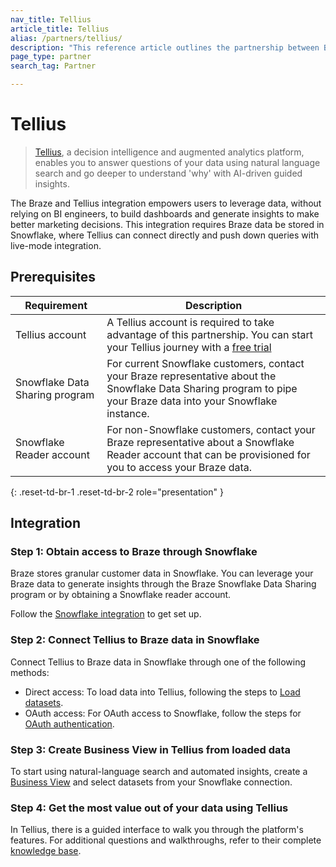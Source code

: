 ```yaml
---
nav_title: Tellius
article_title: Tellius
alias: /partners/tellius/
description: "This reference article outlines the partnership between Braze and Tellius, a decision intelligence and augmented analytics platform, allowing you to leverage data, without relying on BI engineers, to build dashboards and generate insights to make better marketing decisions."
page_type: partner
search_tag: Partner

---
```


# Tellius

> [Tellius](https://www.tellius.com/), a decision intelligence and augmented analytics platform, enables you to answer questions of your data using natural language search and go deeper to understand 'why' with AI-driven guided insights.

The Braze and Tellius integration empowers users to leverage data, without relying on BI engineers, to build dashboards and generate insights to make better marketing decisions. This integration requires Braze data be stored in Snowflake, where Tellius can connect directly and push down queries with live-mode integration.

## Prerequisites

| Requirement | Description |
| ----------- | ----------- |
| Tellius account | A Tellius account is required to take advantage of this partnership. You can start your Tellius journey with a [free trial](https://www.tellius.com/free-trial/)|
| Snowflake Data Sharing program | For current Snowflake customers, contact your Braze representative about the Snowflake Data Sharing program to pipe your Braze data into your Snowflake instance.|
| Snowflake Reader account | For non-Snowflake customers, contact your Braze representative about a Snowflake Reader account that can be provisioned for you to access your Braze data.|
{: .reset-td-br-1 .reset-td-br-2 role="presentation" }

## Integration

### Step 1: Obtain access to Braze through Snowflake

Braze stores granular customer data in Snowflake. You can leverage your Braze data to generate insights through the Braze Snowflake Data Sharing program or by obtaining a Snowflake reader account. 

Follow the [Snowflake integration]({{site.baseurl}}/partners/data_and_infrastructure_agility/data_warehouses/snowflake/) to get set up. 

### Step 2: Connect Tellius to Braze data in Snowflake

Connect Tellius to Braze data in Snowflake through one of the following methods:

- Direct access: To load data into Tellius, following the steps to [Load datasets](https://help.tellius.com/article/jn6o59d5gk-load-datasets).
- OAuth access: For OAuth access to Snowflake, follow the steps for [OAuth authentication](https://help.tellius.com/article/11517w63b6-oauth-authentication-for-snowflake).

### Step 3: Create Business View in Tellius from loaded data

To start using natural-language search and automated insights, create a [Business View](https://help.tellius.com/article/hy9yvh5tom-create-business-view) and select datasets from your Snowflake connection.

### Step 4: Get the most value out of your data using Tellius

In Tellius, there is a guided interface to walk you through the platform's features. For additional questions and walkthroughs, refer to their complete [knowledge base](https://help.tellius.com/).